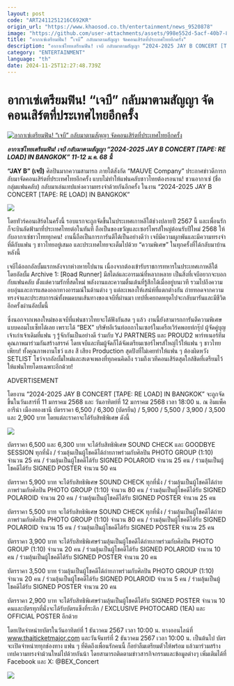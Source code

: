 ```yaml
---
layout: post
code: "ART2411251216C692KR"
origin_url: "https://www.khaosod.co.th/entertainment/news_9520878"
image: "https://github.com/user-attachments/assets/998e552d-5acf-40b7-8cc8-0c526f74c779"
title: "อากาเซ่เตรียมฟิน! “เจบี” กลับมาตามสัญญา จัดคอนเสิร์ตที่ประเทศไทยอีกครั้ง"
description: "อากาเซ่ไทยเตรียมฟิน! เจบี กลับมาตามสัญญา “2024-2025 JAY B CONCERT [TAPE: RE LOAD] IN BANGKOK” 11-12 ม.ค. 68 นี้"
category: "ENTERTAINMENT"
language: "th"
date: 2024-11-25T12:27:48.739Z
---
```


# อากาเซ่เตรียมฟิน! “เจบี” กลับมาตามสัญญา จัดคอนเสิร์ตที่ประเทศไทยอีกครั้ง

[![อากาเซ่เตรียมฟิน! “เจบี” กลับมาตามสัญญา จัดคอนเสิร์ตที่ประเทศไทยอีกครั้ง](https://www.khaosod.co.th/wpapp/uploads/2024/11/jayb1.jpg "อากาเซ่เตรียมฟิน! “เจบี” กลับมาตามสัญญา จัดคอนเสิร์ตที่ประเทศไทยอีกครั้ง")](https://www.khaosod.co.th/wpapp/uploads/2024/11/jayb1.jpg)

_**อากาเซ่ไทยเตรียมฟิน! เจบี กลับมาตามสัญญา “2024-2025 JAY B CONCERT \[TAPE: RE LOAD\] IN BANGKOK” 11-12 ม.ค. 68 นี้**_

**“JAY B” (เจบี)** ศิลปินมากความสามารถ ภายใต้สังกัด “MAUVE Company” ประกาศข่าวดีการกลับมาจัดคอนเสิร์ตที่ประเทศไทยอีกครั้ง แบบไม่ทำให้แฟนคลับชาวไทยต้องรอนาน! ชวนอากาเซ่ (ชื่อกลุ่มแฟนคลับ) กลับมาเล่นเทปแห่งความทรงจำด้วยกันอีกครั้ง ในงาน “2024-2025 JAY B CONCERT \[TAPE: RE LOAD\] IN BANGKOK”

[![](https://www.khaosod.co.th/wpapp/uploads/2024/11/jayb3.jpg)](https://www.khaosod.co.th/wpapp/uploads/2024/11/jayb3.jpg)

โดยทัวร์คอนเสิร์ตในครั้งนี้ รอบแรกจะถูกจัดขึ้นในประเทศเกาหลีใต้ช่วงปลายปี 2567 นี้ และเพื่อนรักก็จะบินลัดฟ้ามาที่ประเทศไทยต่อในทันที ถือเป็นของขวัญและเซอร์ไพรส์ใหญ่ต้อนรับปีใหม่ 2568 ให้กับอากาเซ่ชาวไทยทุกคน! งานนี้ถือเป็นการการันตีได้เป็นอย่างดีว่า เจบีมีความผูกพันและมีความทรงจำที่ดีกับแฟน ๆ ชาวไทยอยู่เสมอ และประเทศไทยจะเต็มไปด้วย “ความพิเศษ” ในทุกครั้งที่ได้กลับมาบ้านหลังนี้

เจบีได้ออกอัลบั้มแรกหลังจากห่างหายไปนาน เนื่องจากต้องเข้ารับราชการทหารในประเทศเกาหลีใต้ โดยอัลบั้ม Archive 1: \[Road Runner\] มีสไตล์และอารมณ์ที่หลากหลาย เป็นสิ่งที่เจบีอยากจะบอกกับแฟนคลับ ตั้งแต่ความรักที่สดใหม่ พลังงานและความตื่นเต้นที่รู้สึกได้เมื่ออยู่บนเวที รวมไปถึงความอบอุ่นและการแสดงออกทางอารมณ์ในด้านต่าง ๆ แต่ละเพลงให้เสน่ห์ที่แตกต่างกัน ถ่ายทอดจากความทรงจำและประสบการณ์ทั้งหมดบนเส้นทางของเจบีที่ผ่านมา เทปที่เคยกดหยุดไปจะกลับมารันและมีชีวิตอีกครั้งผ่านอัลบั้มนี้

ซึ่งนอกจากเพลงใหม่ของเจบีที่แฟนชาวไทยจะได้ฟังกันสด ๆ แล้ว งานนี้ยังสามารถการันตีความพิเศษแบบคอมโบเซ็ทได้เลย เพราะได้ “BEX” บริษัทอีเว้นท์ออกาไนเซอร์ในเครือเวิร์คพอยท์กรุ๊ป ผู้จัดคู่บุญเจ้าเก่าเจ้าเดิมที่แฟน ๆ รู้จักกันเป็นอย่างดี ร่วมกับ YJ PARTNERS และ PROUD2 พาร์ทเนอร์ทีมคุณภาพมาร่วมกันสร้างสรรค์ โดยเจบีและทีมผู้จัดก็ได้จัดเตรียมเซอร์ไพรส์ใหญ่ไว้ให้แฟน ๆ ชาวไทยเพียบ! ทั้งคุณภาพงานโชว์ แสง สี เสียง Production สุดปังที่ไม่เคยทำให้แฟน ๆ ต้องผิดหวัง SETLIST โชว์จากอัลบั้มใหม่และสเตจเพลงที่ทุกคนคิดถึง รวมถึงเวทีคอนเสิร์ตสุดใกล้ชิดที่เตรียมไว้ให้แฟนไทยโดยเฉพาะอีกด้วย!

ADVERTISEMENT

โดยงาน “2024-2025 JAY B CONCERT \[TAPE: RE LOAD\] IN BANGKOK” จะถูกจัดขึ้นในวันเสาร์ที่ 11 มกราคม 2568 และ วันอาทิตย์ที่ 12 มกราคม 2568 เวลา 18:00 น. ณ อิมแพ็ค อารีน่า เมืองทองธานี บัตรราคา 6,500 / 6,300 (บัตรยืน) / 5,900 / 5,500 / 3,900 / 3,500 และ 2,900 บาท โดยแต่ละราคาจะได้รับสิทธิพิเศษ ดังนี้

[![](https://www.khaosod.co.th/wpapp/uploads/2024/11/jayb4.jpg)](https://www.khaosod.co.th/wpapp/uploads/2024/11/jayb4.jpg)

บัตรราคา 6,500 และ 6,300 บาท จะได้รับสิทธิพิเศษ SOUND CHECK และ GOODBYE SESSION ทุกที่นั่ง / ร่วมลุ้นเป็นผู้โชคดีได้ถ่ายภาพร่วมกับศิลปิน PHOTO GROUP (1:10) จำนวน 25 คน / ร่วมลุ้นเป็นผู้โชคดีได้รับ SIGNED POLAROID จำนวน 25 คน / ร่วมลุ้นเป็นผู้โชคดีได้รับ SIGNED POSTER จำนวน 50 คน

บัตรราคา 5,900 บาท จะได้รับสิทธิพิเศษ SOUND CHECK ทุกที่นั่ง / ร่วมลุ้นเป็นผู้โชคดีได้ถ่ายภาพร่วมกับศิลปิน PHOTO GROUP (1:10) จำนวน 80 คน / ร่วมลุ้นเป็นผู้โชคดีได้รับ SIGNED POLAROID จำนวน 20 คน / ร่วมลุ้นเป็นผู้โชคดีได้รับ SIGNED POSTER จำนวน 25 คน

บัตรราคา 5,500 บาท จะได้รับสิทธิพิเศษ SOUND CHECK ทุกที่นั่ง / ร่วมลุ้นเป็นผู้โชคดีได้ถ่ายภาพร่วมกับศิลปิน PHOTO GROUP (1:10) จำนวน 80 คน / ร่วมลุ้นเป็นผู้โชคดีได้รับ SIGNED POLAROID จำนวน 15 คน / ร่วมลุ้นเป็นผู้โชคดีได้รับ SIGNED POSTER จำนวน 25 คน

บัตรราคา 3,900 บาท จะได้รับสิทธิพิเศษร่วมลุ้นเป็นผู้โชคดีได้ถ่ายภาพร่วมกับศิลปิน PHOTO GROUP (1:10) จำนวน 20 คน / ร่วมลุ้นเป็นผู้โชคดีได้รับ SIGNED POLAROID จำนวน 10 คน / ร่วมลุ้นเป็นผู้โชคดีได้รับ SIGNED POSTER จำนวน 20 คน

บัตรราคา 3,500 บาท ร่วมลุ้นเป็นผู้โชคดีได้ถ่ายภาพร่วมกับศิลปิน PHOTO GROUP (1:10) จำนวน 20 คน / ร่วมลุ้นเป็นผู้โชคดีได้รับ SIGNED POLAROID จำนวน 5 คน / ร่วมลุ้นเป็นผู้โชคดีได้รับ SIGNED POSTER จำนวน 20 คน

บัตรราคา 2,900 บาท จะได้รับสิทธิพิเศษร่วมลุ้นเป็นผู้โชคดีได้รับ SIGNED POSTER จำนวน 10 คนและบัตรทุกที่นั่งจะได้รับบัตรแข็งที่ระลึก / EXCLUSIVE PHOTOCARD (1EA) และ OFFICIAL POSTER อีกด้วย

โดยเปิดจำหน่ายบัตรในวันอาทิตย์ที่ 1 ธันวาคม 2567 เวลา 10:00 น. ทางออนไลน์ที่ www.thaiticketmajor.com และวันจันทร์ที่ 2 ธันวาคม 2567 เวลา 10:00 น. เป็นต้นไป บัตรจะเปิดจำหน่ายทุกช่องทาง แฟน ๆ ที่คิดถึงเพื่อนรักคนนี้ ก็อย่าลืมเตรียมตัวให้พร้อม แล้วมาร่วมสร้างเทปความทรงจำม้วนใหม่ไปด้วยกันน้า โดยสามารถติดตามข่าวสารกิจกรรมและข้อมูลต่างๆ เพิ่มเติมได้ที่ Facebook และ X: @BEX\_Concert

[![](https://www.khaosod.co.th/wpapp/uploads/2024/11/jayb5.jpg)](https://www.khaosod.co.th/wpapp/uploads/2024/11/jayb5.jpg)